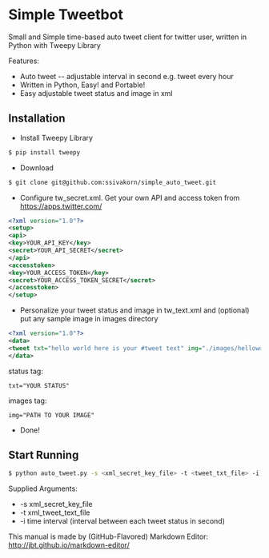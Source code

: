# Simple Tweetbot
Small and Simple time-based auto tweet client for twitter user, written in Python with Tweepy Library

Features:

* Auto tweet -- adjustable interval in second e.g. tweet every hour
* Written in Python, Easy! and Portable!
* Easy adjustable tweet status and image in xml

## Installation

* Install Tweepy Library
```bash
$ pip install tweepy
```

* Download
```bash
$ git clone git@github.com:ssivakorn/simple_auto_tweet.git
```
* Configure tw_secret.xml. Get your own API and access token from https://apps.twitter.com/
```xml
<?xml version="1.0"?>
<setup>
<api>
<key>YOUR_API_KEY</key>
<secret>YOUR_API_SECRET</secret>
</api>
<accesstoken>
<key>YOUR_ACCESS_TOKEN</key>
<secret>YOUR_ACCESS_TOKEN_SECRET</secret>
</accesstoken>
</setup>
```
* Personalize your tweet status and image in tw_text.xml and (optional) put any sample image in images directory 
```xml
<?xml version="1.0"?>
<data>
<tweet txt="hello world here is your #tweet text" img="./images/helloworld.gif" />
</data>
```
status tag:
```
txt="YOUR STATUS"
```
images tag:
```
img="PATH TO YOUR IMAGE"
```
* Done!

## Start Running

```bash
$ python auto_tweet.py -s <xml_secret_key_file> -t <tweet_txt_file> -i <interval_in_second>
```
Supplied Arguments:

* -s xml_secret_key_file
* -t xml_tweet_text_file
* -i time interval (interval between each tweet status in second)


This manual is made by (GitHub-Flavored) Markdown Editor: http://jbt.github.io/markdown-editor/
